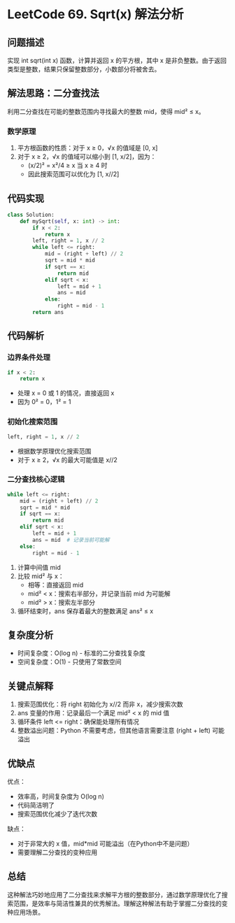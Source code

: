 # LeetCode 69. Sqrt(x) 解法分析

## 问题描述
实现 int sqrt(int x) 函数，计算并返回 x 的平方根，其中 x 是非负整数。由于返回类型是整数，结果只保留整数部分，小数部分将被舍去。

## 解法思路：二分查找法
利用二分查找在可能的整数范围内寻找最大的整数 mid，使得 mid² ≤ x。

### 数学原理
1. 平方根函数的性质：对于 x ≥ 0，√x 的值域是 [0, x]
2. 对于 x ≥ 2，√x 的值域可以缩小到 [1, x/2]，因为：
   - (x/2)² = x²/4 ≥ x 当 x ≥ 4 时
   - 因此搜索范围可以优化为 [1, x//2]

## 代码实现
```python
class Solution:
    def mySqrt(self, x: int) -> int:
        if x < 2:
            return x
        left, right = 1, x // 2
        while left <= right:
            mid = (right + left) // 2
            sqrt = mid * mid
            if sqrt == x:
                return mid
            elif sqrt < x:
                left = mid + 1
                ans = mid
            else:
                right = mid - 1
        return ans
```

## 代码解析

### 边界条件处理
```python
if x < 2:
    return x
```
- 处理 x = 0 或 1 的情况，直接返回 x
- 因为 0² = 0，1² = 1

### 初始化搜索范围
```python 
left, right = 1, x // 2
```
- 根据数学原理优化搜索范围
- 对于 x ≥ 2，√x 的最大可能值是 x//2

### 二分查找核心逻辑
```python
while left <= right:
    mid = (right + left) // 2
    sqrt = mid * mid
    if sqrt == x:
        return mid
    elif sqrt < x:
        left = mid + 1
        ans = mid  # 记录当前可能解
    else:
        right = mid - 1
```
1. 计算中间值 mid
2. 比较 mid² 与 x：
   - 相等：直接返回 mid
   - mid² < x：搜索右半部分，并记录当前 mid 为可能解
   - mid² > x：搜索左半部分
3. 循环结束时，ans 保存着最大的整数满足 ans² ≤ x

## 复杂度分析
- 时间复杂度：O(log n) - 标准的二分查找复杂度
- 空间复杂度：O(1) - 只使用了常数空间

## 关键点解释
1. 搜索范围优化：将 right 初始化为 x//2 而非 x，减少搜索次数
2. ans 变量的作用：记录最后一个满足 mid² < x 的 mid 值
3. 循环条件 left <= right：确保能处理所有情况
4. 整数溢出问题：Python 不需要考虑，但其他语言需要注意 (right + left) 可能溢出

## 优缺点
优点：
- 效率高，时间复杂度为 O(log n)
- 代码简洁明了
- 搜索范围优化减少了迭代次数

缺点：
- 对于非常大的 x 值，mid*mid 可能溢出（在Python中不是问题）
- 需要理解二分查找的变种应用

## 总结
这种解法巧妙地应用了二分查找来求解平方根的整数部分，通过数学原理优化了搜索范围，是效率与简洁性兼具的优秀解法。理解这种解法有助于掌握二分查找的变种应用场景。
